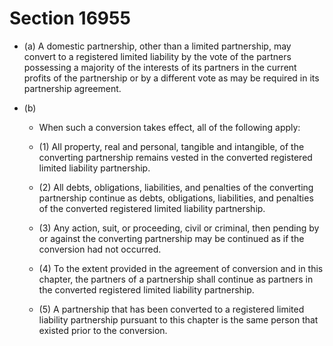 # Section 16955

- (a) A domestic partnership, other than a limited partnership, may convert to a registered limited liability by the vote of the partners possessing a majority of the interests of its partners in the current profits of the partnership or by a different vote as may be required in its partnership agreement.

- (b) 

  - When such a conversion takes effect, all of the following apply:

  - (1) All property, real and personal, tangible and intangible, of the converting partnership remains vested in the converted registered limited liability partnership.

  - (2) All debts, obligations, liabilities, and penalties of the converting partnership continue as debts, obligations, liabilities, and penalties of the converted registered limited liability partnership.

  - (3) Any action, suit, or proceeding, civil or criminal, then pending by or against the converting partnership may be continued as if the conversion had not occurred.

  - (4) To the extent provided in the agreement of conversion and in this chapter, the partners of a partnership shall continue as partners in the converted registered limited liability partnership.

  - (5) A partnership that has been converted to a registered limited liability partnership pursuant to this chapter is the same person that existed prior to the conversion.